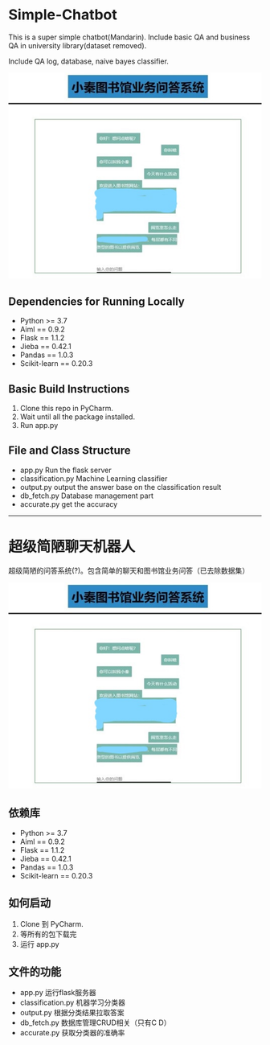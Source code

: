 # Simple-Chatbot

This is a super simple chatbot(Mandarin). Include basic QA and business QA in university library(dataset removed).

Include QA log, database, naive bayes classifier.

<img src="data/example.jpg"/>

## Dependencies for Running Locally

* Python >= 3.7
* Aiml == 0.9.2
* Flask == 1.1.2
* Jieba == 0.42.1
* Pandas == 1.0.3
* Scikit-learn == 0.20.3

## Basic Build Instructions

1. Clone this repo in PyCharm.
2. Wait until all the package installed.
3. Run app.py

## File and Class Structure

* app.py Run the flask server
* classification.py Machine Learning classifier
* output.py output the answer base on the classification result
* db_fetch.py Database management part
* accurate.py get the accuracy

------

# 超级简陋聊天机器人

超级简陋的问答系统(?)。包含简单的聊天和图书馆业务问答（已去除数据集）

<img src="data/example.jpg"/>

## 依赖库

* Python >= 3.7
* Aiml == 0.9.2
* Flask == 1.1.2
* Jieba == 0.42.1
* Pandas == 1.0.3
* Scikit-learn == 0.20.3

## 如何启动

1. Clone 到 PyCharm.
2. 等所有的包下载完
3. 运行 app.py

## 文件的功能

* app.py 运行flask服务器
* classification.py 机器学习分类器
* output.py 根据分类结果拉取答案
* db_fetch.py 数据库管理CRUD相关（只有C D）
* accurate.py 获取分类器的准确率
